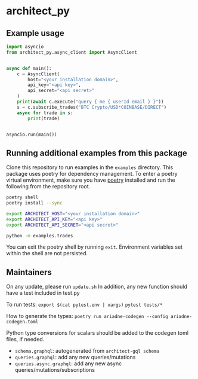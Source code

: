 # architect_py

## Example usage

```python
import asyncio
from architect_py.async_client import AsyncClient


async def main():
    c = AsyncClient(
        host="<your installation domain>",
        api_key="<api key>",
        api_secret="<api secret>"
    )
    print(await c.execute("query { me { userId email } }"))
    s = c.subscribe_trades("BTC Crypto/USD*COINBASE/DIRECT")
    async for trade in s:
        print(trade)


asyncio.run(main())
```

## Running additional examples from this package

Clone this repository to run examples in the `examples` directory.  This package
uses poetry for dependency management.  To enter a poetry virtual environment, make
sure you have [poetry](https://python-poetry.org/docs/) installed and run the 
following from the repository root.

```bash
poetry shell
poetry install --sync 

export ARCHITECT_HOST="<your installation domain>"
export ARCHITECT_API_KEY="<api key>"
export ARCHITECT_API_SECRET="<api secret>"

python -m examples.trades
```

You can exit the poetry shell by running `exit`.  Environment variables set
within the shell are not persisted.

## Maintainers

On any update, please run `update.sh`
In addition, any new function should have a test included in test.py

To run tests:
`export $(cat pytest.env | xargs)`
`pytest tests/*`


How to generate the types:
`poetry run ariadne-codegen --config ariadne-codegen.toml`

Python type conversions for scalars should be added to the codegen toml files, if needed.

- `schema.graphql`: autogenerated from `architect-gql schema`
- `queries.graphql`: add any new queries/mutations
- `queries.async.graphql`: add any new async queries/mutations/subscriptions

